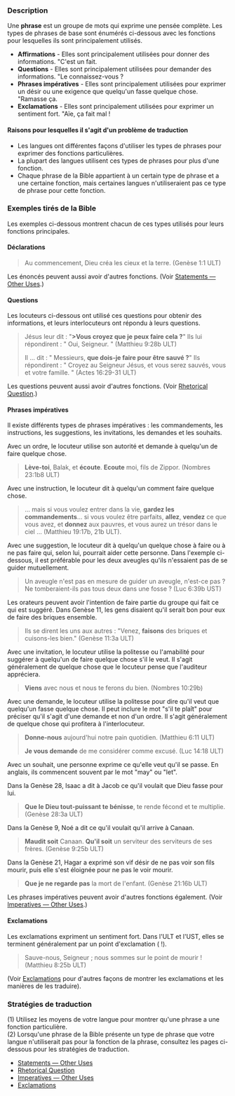 ### Description

Une **phrase** est un groupe de mots qui exprime une pensée complète. Les types de phrases de base sont énumérés ci-dessous avec les fonctions pour lesquelles ils sont principalement utilisés.

* **Affirmations** - Elles sont principalement utilisées pour donner des informations. "C'est un fait.
* **Questions** - Elles sont principalement utilisées pour demander des informations. "Le connaissez-vous ?
* **Phrases impératives** - Elles sont principalement utilisées pour exprimer un désir ou une exigence que quelqu'un fasse quelque chose. "Ramasse ça.
* **Exclamations** - Elles sont principalement utilisées pour exprimer un sentiment fort. "Aïe, ça fait mal !

#### Raisons pour lesquelles il s'agit d'un problème de traduction

* Les langues ont différentes façons d'utiliser les types de phrases pour exprimer des fonctions particulières.
* La plupart des langues utilisent ces types de phrases pour plus d'une fonction.
* Chaque phrase de la Bible appartient à un certain type de phrase et a une certaine fonction, mais certaines langues n'utiliseraient pas ce type de phrase pour cette fonction.

### Exemples tirés de la Bible

Les exemples ci-dessous montrent chacun de ces types utilisés pour leurs fonctions principales.

#### Déclarations

> Au commencement, Dieu créa les cieux et la terre. (Genèse 1:1 ULT)

Les énoncés peuvent aussi avoir d'autres fonctions. (Voir [Statements — Other Uses](../figs-declarative/01.md).)

#### Questions

Les locuteurs ci-dessous ont utilisé ces questions pour obtenir des informations, et leurs interlocuteurs ont répondu à leurs questions.

> Jésus leur dit : "**>Vous croyez que je peux faire cela ?**" Ils lui répondirent : " Oui, Seigneur. " (Matthieu 9:28b ULT)
>
> Il ... dit : " Messieurs, **que dois-je faire pour être sauvé ?**" Ils répondirent : " Croyez au Seigneur Jésus, et vous serez sauvés, vous et votre famille. " (Actes 16:29-31 ULT)

Les questions peuvent aussi avoir d'autres fonctions. (Voir [Rhetorical Question](../figs-rquestion/01.md).)

#### Phrases impératives

Il existe différents types de phrases impératives : les commandements, les instructions, les suggestions, les invitations, les demandes et les souhaits.

Avec un ordre, le locuteur utilise son autorité et demande à quelqu'un de faire quelque chose.

> **Lève-toi**, Balak, et **écoute**. **Ecoute** moi, fils de Zippor. (Nombres 23:1b8 ULT)

Avec une instruction, le locuteur dit à quelqu'un comment faire quelque chose.

> ... mais si vous voulez entrer dans la vie, **gardez les commandements**... si vous voulez être parfaits, **allez**, **vendez** ce que vous avez, et **donnez** aux pauvres, et vous aurez un trésor dans le ciel ... (Matthieu 19:17b, 21b ULT).

Avec une suggestion, le locuteur dit à quelqu'un quelque chose à faire ou à ne pas faire qui, selon lui, pourrait aider cette personne. Dans l'exemple ci-dessous, il est préférable pour les deux aveugles qu'ils n'essaient pas de se guider mutuellement.

> Un aveugle n'est pas en mesure de guider un aveugle, n'est-ce pas ? Ne tomberaient-ils pas tous deux dans une fosse ? (Luc 6:39b UST)

Les orateurs peuvent avoir l'intention de faire partie du groupe qui fait ce qui est suggéré. Dans Genèse 11, les gens disaient qu'il serait bon pour eux de faire des briques ensemble.

> Ils se dirent les uns aux autres : "Venez, **faisons** des briques et cuisons-les bien." (Genèse 11:3a ULT)

Avec une invitation, le locuteur utilise la politesse ou l'amabilité pour suggérer à quelqu'un de faire quelque chose s'il le veut. Il s'agit généralement de quelque chose que le locuteur pense que l'auditeur appréciera.

> **Viens** avec nous et nous te ferons du bien. (Nombres 10:29b)

Avec une demande, le locuteur utilise la politesse pour dire qu'il veut que quelqu'un fasse quelque chose. Il peut inclure le mot "s'il te plaît" pour préciser qu'il s'agit d'une demande et non d'un ordre. Il s'agit généralement de quelque chose qui profitera à l'interlocuteur.

> **Donne-nous** aujourd'hui notre pain quotidien. (Matthieu 6:11 ULT)
>
> **Je vous demande** de me considérer comme excusé. (Luc 14:18 ULT)

Avec un souhait, une personne exprime ce qu'elle veut qu'il se passe. En anglais, ils commencent souvent par le mot "may" ou "let".

Dans la Genèse 28, Isaac a dit à Jacob ce qu'il voulait que Dieu fasse pour lui.

> **Que le Dieu tout-puissant te bénisse**, te rende fécond et te multiplie. (Genèse 28:3a ULT)

Dans la Genèse 9, Noé a dit ce qu'il voulait qu'il arrive à Canaan.

> **Maudit soit** Canaan. **Qu'il soit** un serviteur des serviteurs de ses frères. (Genèse 9:25b ULT)

Dans la Genèse 21, Hagar a exprimé son vif désir de ne pas voir son fils mourir, puis elle s'est éloignée pour ne pas le voir mourir.

> **Que je ne regarde pas** la mort de l'enfant. (Genèse 21:16b ULT)

Les phrases impératives peuvent avoir d'autres fonctions également. (Voir [Imperatives — Other Uses](../figs-imperative/01.md).)

#### Exclamations

Les exclamations expriment un sentiment fort. Dans l'ULT et l'UST, elles se terminent généralement par un point d'exclamation ( !).

> Sauve-nous, Seigneur ; nous sommes sur le point de mourir ! (Matthieu 8:25b ULT)

(Voir [Exclamations](../figs-exclamations/01.md) pour d'autres façons de montrer les exclamations et les manières de les traduire).

### Stratégies de traduction

(1) Utilisez les moyens de votre langue pour montrer qu'une phrase a une fonction particulière.<br>
(2) Lorsqu'une phrase de la Bible présente un type de phrase que votre langue n'utiliserait pas pour la fonction de la phrase, consultez les pages ci-dessous pour les stratégies de traduction.

* [Statements — Other Uses](../figs-declarative/01.md)
* [Rhetorical Question](../figs-rquestion/01.md)
* [Imperatives — Other Uses](../figs-imperative/01.md)
* [Exclamations](../figs-exclamations/01.md)
